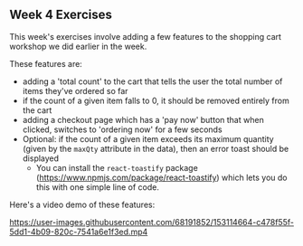 ## Week 4 Exercises

This week's exercises involve adding a few features to the shopping cart workshop we did earlier in the week. 

These features are:
- adding a 'total count' to the cart that tells the user the total number of items they've ordered so far
- if the count of a given item falls to 0, it should be removed entirely from the cart
- adding a checkout page which has a 'pay now' button that when clicked, switches to 'ordering now' for a few seconds
- Optional: if the count of a given item exceeds its maximum quantity (given by the `maxQty` attribute in the data), then an error toast should be displayed
  - You can install the `react-toastify` package (https://www.npmjs.com/package/react-toastify) which lets you do this with one simple line of code. 

Here's a video demo of these features:




https://user-images.githubusercontent.com/68191852/153114664-c478f55f-5dd1-4b09-820c-7541a6e1f3ed.mp4

